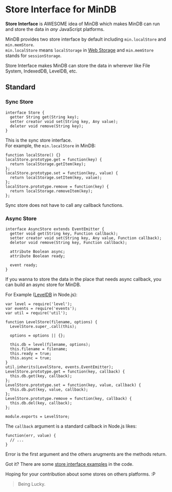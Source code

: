 # Store Interface for MinDB

**Store Interface** is AWESOME idea of MinDB which makes MinDB can run and store the data in *any* JavaScript platforms.

MinDB provides two store interface by default including `min.localStore` and `min.memStore`.  
`min.localStore` means `localStorage` in [Web Storage](http://www.w3.org/TR/webstorage/)
and `min.memStore` stands for `sessionStorage`.

Store Interface makes MinDB can store the data in wherever like File System, IndexedDB, LevelDB, etc.

## Standard

### Sync Store

    interface Store {
      getter String get(String key);
      setter creator void set(String key, Any value);
      deleter void remove(String key);
    }

This is the sync store interface.  
For example, the `min.localStore` in MinDB:

    function localStore() {}
    localStore.prototype.get = function(key) {
      return localStorage.getItem(key);
    };
    localStore.prototype.set = function(key, value) {
      return localStorage.setItem(key, value);
    };
    localStore.prototype.remove = function(key) {
      return localStorage.removeItem(key);
    };

Sync store does not have to call any callback functions.

### Async Store

    interface AsyncStore extends EventEmitter {
      getter void get(String key, Function callback);
      setter creator void set(String key, Any value, Function callback);
      deletor void remove(String key, Function callback);

      attribute Boolean async;
      attribute Boolean ready;

      event ready;
    }

If you wanna to store the data in the place that needs async callback, you can build an async store for MinDB.

For Example ([LevelDB](https://github.com/rvagg/node-levelup) in Node.js):

    var level = require('level');
    var events = require('events');
    var util = require('util');

    function LevelStore(filename, options) {
      LevelStore.super_.call(this);

      options = options || {};

      this.db = level(filename, options);
      this.filename = filename;
      this.ready = true;
      this.async = true;
    }
    util.inherits(LevelStore, events.EventEmitter);
    LevelStore.prototype.get = function(key, callback) {
      this.db.get(key, callback);
    };
    LevelStore.prototype.set = function(key, value, callback) {
      this.db.put(key, value, callback);
    };
    LevelStore.prototype.remove = function(key, callback) {
      this.db.del(key, callback);
    };

    module.exports = LevelStore;

The `callback` argument is a standard callback in Node.js likes:

    function(err, value) {
      // ...
    }

Error is the first argument and the others arugments are the methods return.

Got it? There are some [store interface examples](https://github.com/iwillwen/mindb/tree/master/examples/stores) in the code.

Hoping for your contribution about some stores on others platforms. :P

> Being Lucky.
